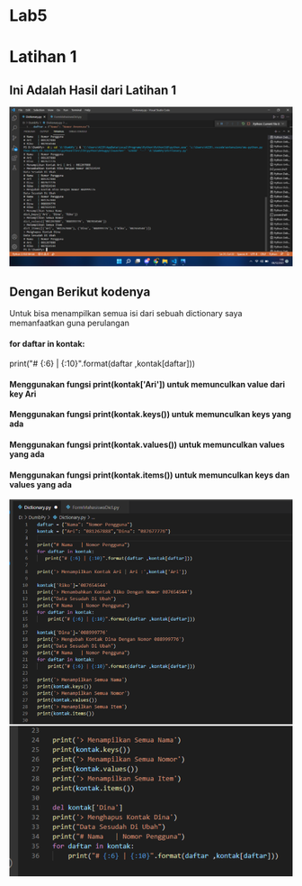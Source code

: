 # Lab5
# Latihan 1
## Ini Adalah Hasil dari Latihan 1
![Gambar](Foto/ss1h.png)
## Dengan Berikut kodenya
Untuk bisa menampilkan semua isi dari sebuah dictionary saya memanfaatkan guna perulangan
#### for daftar in kontak:
   print("# {:6} | {:10}".format(daftar ,kontak[daftar]))
#### Menggunakan fungsi print(kontak['Ari']) untuk memunculkan value dari key Ari
#### Menggunakan fungsi print(kontak.keys()) untuk memunculkan keys yang ada
#### Menggunakan fungsi print(kontak.values()) untuk memunculkan values yang ada
#### Menggunakan fungsi print(kontak.items()) untuk memunculkan keys dan values yang ada
![Gambar](Foto/ss1.png)
![Gambar](Foto/ss1l.png)